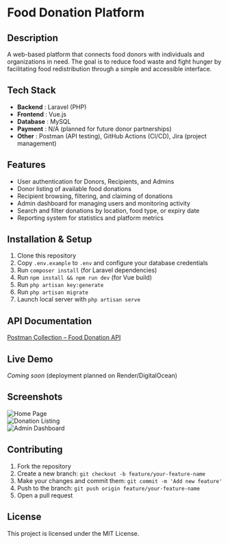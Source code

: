 # Food Donation Platform

## Description  
A web-based platform that connects food donors with individuals and organizations in need. The goal is to reduce food waste and fight hunger by facilitating food redistribution through a simple and accessible interface.

## Tech Stack  
- **Backend** : Laravel (PHP)  
- **Frontend** : Vue.js  
- **Database** : MySQL  
- **Payment** : N/A (planned for future donor partnerships)  
- **Other** : Postman (API testing), GitHub Actions (CI/CD), Jira (project management)

## Features  
- User authentication for Donors, Recipients, and Admins  
- Donor listing of available food donations  
- Recipient browsing, filtering, and claiming of donations  
- Admin dashboard for managing users and monitoring activity  
- Search and filter donations by location, food type, or expiry date  
- Reporting system for statistics and platform metrics  

## Installation & Setup  
1. Clone this repository  
2. Copy `.env.example` to `.env` and configure your database credentials  
3. Run `composer install` (for Laravel dependencies)  
4. Run `npm install && npm run dev` (for Vue build)  
5. Run `php artisan key:generate`  
6. Run `php artisan migrate`  
7. Launch local server with `php artisan serve`

## API Documentation  
[Postman Collection – Food Donation API]([https://www.postman.com/your-workspace-link](https://www.postman.com/lucbanze/workspace/food-donation-platform))

## Live Demo  
_Coming soon_ (deployment planned on Render/DigitalOcean)

## Screenshots  
<!-- Replace with actual image links -->
![Home Page](screenshots/homepage.png)  
![Donation Listing](screenshots/listing.png)  
![Admin Dashboard](screenshots/admin.png)

## Contributing  
1. Fork the repository  
2. Create a new branch: `git checkout -b feature/your-feature-name`  
3. Make your changes and commit them: `git commit -m 'Add new feature'`  
4. Push to the branch: `git push origin feature/your-feature-name`  
5. Open a pull request

## License  
This project is licensed under the MIT License.

